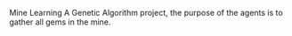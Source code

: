 Mine Learning
A Genetic Algorithm project, the purpose of the agents is to gather all gems in the mine.

